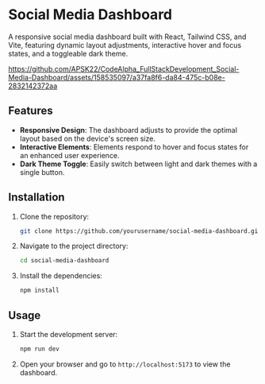# Social Media Dashboard

A responsive social media dashboard built with React, Tailwind CSS, and Vite, featuring dynamic layout adjustments, interactive hover and focus states, and a toggleable dark theme.

https://github.com/APSK22/CodeAlpha_FullStackDevelopment_Social-Media-Dashboard/assets/158535097/a37fa8f6-da84-475c-b08e-2832142372aa


## Features

- **Responsive Design**: The dashboard adjusts to provide the optimal layout based on the device's screen size.
- **Interactive Elements**: Elements respond to hover and focus states for an enhanced user experience.
- **Dark Theme Toggle**: Easily switch between light and dark themes with a single button.

## Installation

1. Clone the repository:
    ```bash
    git clone https://github.com/yourusername/social-media-dashboard.git
    ```
2. Navigate to the project directory:
    ```bash
    cd social-media-dashboard
    ```
3. Install the dependencies:
    ```bash
    npm install
    ```

## Usage

1. Start the development server:
    ```bash
    npm run dev
    ```
2. Open your browser and go to `http://localhost:5173` to view the dashboard.

